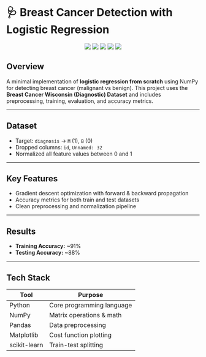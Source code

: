 # 🩺 Breast Cancer Detection with Logistic Regression

<p align="center">
  <img src="https://img.shields.io/badge/Python-3776AB?style=for-the-badge&logo=python&logoColor=white"/>
  <img src="https://img.shields.io/badge/Numpy-013243?style=for-the-badge&logo=numpy&logoColor=white"/>
  <img src="https://img.shields.io/badge/Pandas-150458?style=for-the-badge&logo=pandas&logoColor=white"/>
  <img src="https://img.shields.io/badge/Matplotlib-007ACC?style=for-the-badge&logo=matplotlib&logoColor=white"/>
  <img src="https://img.shields.io/badge/Scikit--Learn-F7931E?style=for-the-badge&logo=scikitlearn&logoColor=white"/>
</p>

## Overview

A minimal implementation of **logistic regression from scratch** using NumPy for detecting breast cancer (malignant vs benign). This project uses the **Breast Cancer Wisconsin (Diagnostic) Dataset** and includes preprocessing, training, evaluation, and accuracy metrics.

---

## Dataset

- Target: `diagnosis` → `M` (1), `B` (0)
- Dropped columns: `id`, `Unnamed: 32`
- Normalized all feature values between 0 and 1

---

## Key Features

- Gradient descent optimization with forward & backward propagation
- Accuracy metrics for both train and test datasets
- Clean preprocessing and normalization pipeline

---

## Results

- **Training Accuracy:** ~91%  
- **Testing Accuracy:** ~88%  

---

## Tech Stack

| Tool        | Purpose                          |
|-------------|----------------------------------|
| Python      | Core programming language        |
| NumPy       | Matrix operations & math         |
| Pandas      | Data preprocessing               |
| Matplotlib  | Cost function plotting           |
| scikit-learn| Train-test splitting             |


